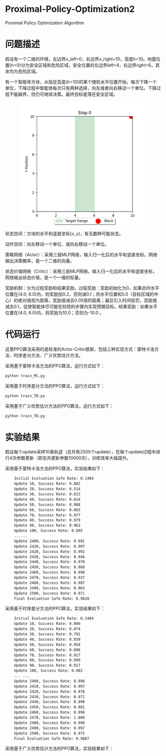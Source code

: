 # Proximal-Policy-Optimization2
Proximal Policy Optimization Algorithm

# 问题描述
假设有一个二维的环境，左边界𝑥_𝑙𝑒𝑓𝑡=0，右边界𝑥_right=10，高度ℎ=10。地面位置(ℎ=0)分为安全区域和危险区域，安全位置的左边界𝑙𝑒𝑓𝑡=4，右边界𝑟𝑖𝑔ℎ𝑡=6，其余均为危险区域。

有一个智能体方块，从指定高度(ℎ=10)的某个随机水平位置开始，每次下降一个单位，下降过程中智能体每次只有两种选择，向左或者向右移动一个单位。下降过程不能越界，但仍可继续决策。最终目标是落在安全区域。

<div align="center">
  <img src="./files/env.png" alt="env" width="400"/>
</div>

状态空间：方块的水平和竖直坐标(𝑥, 𝑦)，有无数种可能状态。

动作空间：向左移动一个单位，或向右移动一个单位。

策略网络（Actor）：采用三层MLP网络，输入归一化后的水平和竖直坐标，网络输出决策概率，是一个二维的向量。

状态价值网络（Critic）：采用三层MLP网络，输入归一化后的水平和竖直坐标，网络输出状态价值，是一个一维的标量。

奖励机制：分为过程奖励和结果奖励。过程奖励：奖励初始化为0，如果此时水平位置在(4.0, 6.0)内，则奖励加0.2，否则减0.1；将水平位置和5.0（目标区域的中心）的绝对值视为距离，奖励值减去0.05倍的距离；最后引入时间惩罚，奖励值减去0.1，促使智能体尽可能在较短的步骤内实现预期目标。结果奖励：如果水平位置在(4.0, 6.0)内，则奖励为10.0；否则为-10.0 。


# 代码运行

这里PPO算法采用的是标准的Actor-Critic框架，包括三种实现方式：蒙特卡洛方法、时序差分方法、广义优势估计方法。

采用基于蒙特卡洛方法的PPO算法，运行方式如下：

```bash
python train_MC.py
```

采用基于时序差分方法的PPO算法，运行方式如下：

```bash
python train_TD.py
```

采用基于广义优势估计方法的PPO算法，运行方式如下：
```bash
python train_TD.py
```


# 实验结果

假设每个update采样10条轨迹（总共有2500个update），在每个update过程中进行4次参数更新（即总共更新参数10000次），训练效率大幅提升。

采用基于蒙特卡洛方法的PPO算法，实验结果如下：
```bash
    Initial Evaluation Safe Rate: 0.1484
    Update 10, Success Rate: 0.882
    Update 20, Success Rate: 0.514
    Update 30, Success Rate: 0.613
    Update 40, Success Rate: 0.614
    Update 50, Success Rate: 0.988
    Update 60, Success Rate: 0.803
    Update 70, Success Rate: 0.977
    Update 80, Success Rate: 0.979
    Update 90, Success Rate: 0.962
    Update 100, Success Rate: 0.895
    ......
    Update 2400, Success Rate: 0.991
    Update 2410, Success Rate: 0.997
    Update 2420, Success Rate: 0.992
    Update 2430, Success Rate: 0.946
    Update 2440, Success Rate: 0.970
    Update 2450, Success Rate: 0.968
    Update 2460, Success Rate: 0.998
    Update 2470, Success Rate: 0.937
    Update 2480, Success Rate: 0.987
    Update 2490, Success Rate: 0.963
    Update 2500, Success Rate: 0.971
    Final Evaluation Safe Rate: 0.9828
```

采用基于时序差分方法的PPO算法，实验结果如下：
```bash
    Initial Evaluation Safe Rate: 0.1484
    Update 10, Success Rate: 0.000
    Update 20, Success Rate: 0.874
    Update 30, Success Rate: 0.791
    Update 40, Success Rate: 0.939
    Update 50, Success Rate: 0.958
    Update 60, Success Rate: 0.896
    Update 70, Success Rate: 0.917
    Update 80, Success Rate: 0.999
    Update 90, Success Rate: 0.917
    Update 100, Success Rate: 0.982
    ... ...
    Update 2400, Success Rate: 0.996
    Update 2410, Success Rate: 0.997
    Update 2420, Success Rate: 0.978
    Update 2430, Success Rate: 0.971
    Update 2440, Success Rate: 0.990
    Update 2450, Success Rate: 0.981
    Update 2460, Success Rate: 0.998
    Update 2470, Success Rate: 1.000
    Update 2480, Success Rate: 0.990
    Update 2490, Success Rate: 0.997
    Update 2500, Success Rate: 0.975
    Final Evaluation Safe Rate: 0.9887
```

采用基于广义优势估计方法的PPO算法，实验结果如下：
```bash
    
```
